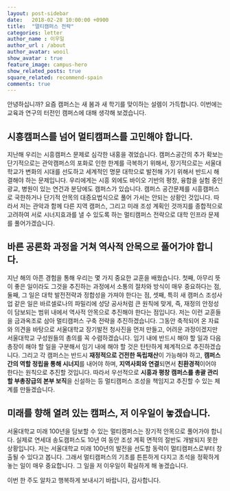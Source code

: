 ```yaml
---
layout: post-sidebar
date:   2018-02-28 10:00:00 +0900
title:  "멀티캠퍼스 전략"
categories: letter
author_name : 이우일
author_url : /about
author_avatar: wooil
show_avatar : true
feature_image: campus-hero
show_related_posts: true
square_related: recommend-spain
comments: true
---
```


안녕하십니까? 요즘 캠퍼스는 새 봄과 새 학기를 맞이하는 설렘이 가득합니다. 이번에는 교육과 연구의 터전인 캠퍼스에 대해 생각해 보겠습니다.

## 시흥캠퍼스를 넘어 멀티캠퍼스를 고민해야 합니다.

지난해 우리는 시흥캠퍼스 문제로 심각한 내홍을 겪었습니다. 캠퍼스공간의 추가 확보는 단기적으로는 관악캠퍼스의 포화로 인한 한계를 극복하기 위해서, 장기적으로는 서울대학교가 변화의 시대를 선도하고 세계적인 명문 대학으로 발전해 가기 위해서 반드시 해결해야 하는 문제입니다. 우리에게는 시흥 외에도 바이오 기반의 평창, 융합을 실험 중인 광교, 병원이 있는 연건과 분당에도 캠퍼스가 있습니다. 캠퍼스 공간문제를 시흥캠퍼스로 국한하거나 단기적 안목의 대증요법식으로 풀어 가서는 안되는 상황인 것입니다. 따라서 저는 관악과 함께 다른 지역 캠퍼스, 그리고 미래 조성 계획인 것까지를 종합적으로 고려하여 서로 시너지효과를 낼 수 있도록 하는 멀티캠퍼스 전략으로 대학 인프라 문제를 풀어가겠습니다.

## 바른 공론화 과정을 거쳐 역사적 안목으로 풀어가야 합니다.


지난 해의 아픈 경험을 통해 우리는 몇 가지 중요한 교훈을 배웠습니다. 첫째, 아무리 뜻이 좋은 일이라도 그것을 추진하는 과정에서 소통의 절차와 방식이 매우 중요하다는 점, 둘째, 그 일은 대학 발전전략과 정합성을 가져야 한다는 점, 셋째, 특히 새 캠퍼스 조성사업 같은 일은 바르셀로나의 파밀리에 성당 공사처럼 큰 원칙에 맞게, 즉, 재정의 안정성이 담보되는 범위 내에서 역사적 안목으로 추진해야 한다는 점입니다. 저는 이런 교훈들을 금과옥조로 삼아 멀티캠퍼스 구축 전략을 추진하겠습니다. 그동안 축적되어 온 자료와 의견을 바탕으로 서울대학교 장기발전 청사진을 먼저 만들고, 어려운 과정이겠지만 서울대학교 구성원들의 총의를 꼭 수렴하겠습니다. 임기 내에 반드시 해야 할 일과 다음 총장이 해야 할 일을 구분해서 임기 내에 해야 할 것은 탄탄하게 체계적으로 추진하겠습니다. 그리고 각 캠퍼스는 반드시 **재정적으로 건전한 독립채산**이 가능해야 하고, **캠퍼스 간의 역할 정립을 통해 시너지**를 내어야 하며, **지역사회와 연결**되면서 **친환경적**이어야 한다는 원칙으로 추진할 것입니다. 따라서 우선적으로 **시흥과 평창 캠퍼스를 총괄 관리할 부총장급의 본부 보직**을 신설하는 등 멀티캠퍼스 조성을 책임지고 추진할 수 있는 체계를 만들겠습니다.

## 미래를 향해 열려 있는 캠퍼스, 저 이우일이 놓겠습니다.

서울대학교 미래 100년을 담보할 수 있는 멀티캠퍼스는 장기적 안목으로 풀어가야 합니다. 실제로 연세대 송도캠퍼스도 10년 여 동안 조성 계획 면적의 절반도 개발되지 못한 상황입니다. 저는 서울대학교 미래 100년의 발전을 선도할 동력이 멀티캠퍼스로부터 창출될 수 있다고 봅니다. 그래서 멀티캠퍼스의 기초를 튼튼하게 다지고 초석을 정확하게 놓는 일이 매우 중요합니다. 그 일을 저 이우일이 확실하게 해 놓겠습니다.

이번 한 주도 알차고 행복하게 보내시기 바랍니다, 감사합니다.
